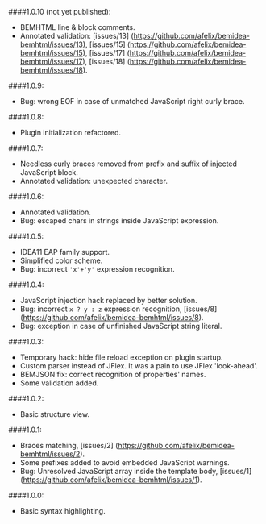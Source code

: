 ####1.0.10 (not yet published):

* BEMHTML line & block comments.
* Annotated validation: [issues/13] (https://github.com/afelix/bemidea-bemhtml/issues/13), [issues/15] (https://github.com/afelix/bemidea-bemhtml/issues/15), [issues/17] (https://github.com/afelix/bemidea-bemhtml/issues/17), [issues/18] (https://github.com/afelix/bemidea-bemhtml/issues/18).

####1.0.9:

* Bug: wrong EOF in case of unmatched JavaScript right curly brace.

####1.0.8:

* Plugin initialization refactored.

####1.0.7:

* Needless curly braces removed from prefix and suffix of injected JavaScript block.
* Annotated validation: unexpected character.

####1.0.6:

* Annotated validation.
* Bug: escaped chars in strings inside JavaScript expression.

####1.0.5:

* IDEA11 EAP family support.
* Simplified color scheme.
* Bug: incorrect `'x'+'y'` expression recognition.

####1.0.4:

* JavaScript injection hack replaced by better solution.
* Bug: incorrect `x ? y : z` expression recognition, [issues/8] (https://github.com/afelix/bemidea-bemhtml/issues/8).
* Bug: exception in case of unfinished JavaScript string literal.

####1.0.3:

* Temporary hack: hide file reload exception on plugin startup.
* Custom parser instead of JFlex. It was a pain to use JFlex 'look-ahead'.
* BEMJSON fix: correct recognition of properties' names.
* Some validation added.

####1.0.2:

* Basic structure view.

####1.0.1:

* Braces matching, [issues/2] (https://github.com/afelix/bemidea-bemhtml/issues/2).
* Some prefixes added to avoid embedded JavaScript warnings.
* Bug: Unresolved JavaScript array inside the template body, [issues/1] (https://github.com/afelix/bemidea-bemhtml/issues/1).

####1.0.0:

* Basic syntax highlighting.
